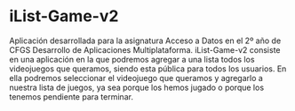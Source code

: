 # iList-Game-v2

Aplicación desarrollada para la asignatura Acceso a Datos en el 2º año de CFGS Desarrollo de Aplicaciones Multiplataforma. 
iList-Game-v2 consiste en una aplicación en la que podremos agregar a una lista todos los videojuegos que queramos, siendo esta pública para todos los usuarios.
En ella podremos seleccionar el videojuego que queramos y agregarlo a nuestra lista de juegos, ya sea porque los hemos jugado o porque los tenemos pendiente para terminar.


